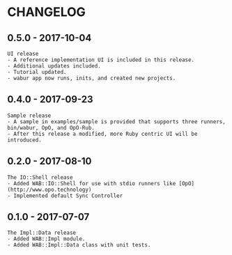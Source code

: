 # CHANGELOG

## 0.5.0 - 2017-10-04

	UI release
	- A reference implementation UI is included in this release.
	- Additional updates included.
	- Tutorial updated.
	- wabur app now runs, inits, and created new projects.

## 0.4.0 - 2017-09-23

	Sample release
	- A sample in examples/sample is provided that supports three runners, bin/wabur, OpO, and OpO-Rub.
	- After this release a modified, more Ruby centric UI will be introduced.

## 0.2.0 - 2017-08-10

	The IO::Shell release
	- Added WAB::IO::Shell for use with stdio runners like [OpO](http://www.opo.technology)
	- Implemented default Sync Controller

## 0.1.0 - 2017-07-07

	The Impl::Data release
	- Added WAB::Impl module.
	- Added WAB::Impl::Data class with unit tests.
